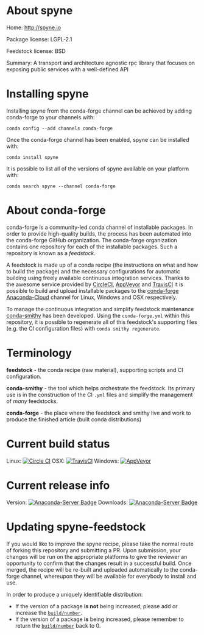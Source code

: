 About spyne
===========

Home: http://spyne.io

Package license: LGPL-2.1

Feedstock license: BSD

Summary: A transport and architecture agnostic rpc library that focuses on exposing public services with a well-defined API



Installing spyne
================

Installing spyne from the conda-forge channel can be achieved by adding conda-forge to your channels with:

```
conda config --add channels conda-forge
```

Once the conda-forge channel has been enabled, spyne can be installed with:

```
conda install spyne
```

It is possible to list all of the versions of spyne available on your platform with:

```
conda search spyne --channel conda-forge
```


About conda-forge
=================

conda-forge is a community-led conda channel of installable packages.
In order to provide high-quality builds, the process has been automated into the
conda-forge GitHub organization. The conda-forge organization contains one repository 
for each of the installable packages. Such a repository is known as a *feedstock*.

A feedstock is made up of a conda recipe (the instructions on what and how to build
the package) and the necessary configurations for automatic building using freely
available continuous integration services. Thanks to the awesome service provided by
[CircleCI](https://circleci.com/), [AppVeyor](http://www.appveyor.com/)
and [TravisCI](https://travis-ci.org/) it is possible to build and upload installable
packages to the [conda-forge](https://anaconda.org/conda-forge)
[Anaconda-Cloud](http://docs.anaconda.org/) channel for Linux, Windows and OSX respectively.

To manage the continuous integration and simplify feedstock maintenance
[conda-smithy](http://github.com/conda-forge/conda-smithy) has been developed.
Using the ``conda-forge.yml`` within this repository, it is possible to regenerate all of
this feedstock's supporting files (e.g. the CI configuration files) with ``conda smithy regenerate``.


Terminology
===========

**feedstock** - the conda recipe (raw material), supporting scripts and CI configuration.

**conda-smithy** - the tool which helps orchestrate the feedstock.
                   Its primary use is in the construction of the CI ``.yml`` files
                   and simplify the management of *many* feedstocks.

**conda-forge** - the place where the feedstock and smithy live and work to
                  produce the finished article (built conda distributions)

Current build status
====================
Linux: [![Circle CI](https://circleci.com/gh/conda-forge/spyne-feedstock.svg?style=svg)](https://circleci.com/gh/conda-forge/spyne-feedstock)
OSX: [![TravisCI](https://travis-ci.org/conda-forge/spyne-feedstock.svg?branch=master)](https://travis-ci.org/conda-forge/spyne-feedstock) 
Windows: [![AppVeyor](https://ci.appveyor.com/api/projects/status/github/conda-forge/spyne-feedstock?svg=True)](https://ci.appveyor.com/project/conda-forge/spyne-feedstock/branch/master)

Current release info
====================
Version: [![Anaconda-Server Badge](https://anaconda.org/conda-forge/spyne/badges/version.svg)](https://anaconda.org/conda-forge/spyne)
Downloads: [![Anaconda-Server Badge](https://anaconda.org/conda-forge/spyne/badges/downloads.svg)](https://anaconda.org/conda-forge/spyne)


Updating spyne-feedstock
========================

If you would like to improve the spyne recipe, please take the normal
route of forking this repository and submitting a PR. Upon submission, your changes will
be run on the appropriate platforms to give the reviewer an opportunity to confirm that the
changes result in a successful build. Once merged, the recipe will be re-built and uploaded
automatically to the conda-forge channel, whereupon they will be available for everybody to
install and use.

In order to produce a uniquely identifiable distribution:
 * If the version of a package **is not** being increased, please add or increase
   the [``build/number``](http://conda.pydata.org/docs/building/meta-yaml.html#build-number-and-string). 
 * If the version of a package **is** being increased, please remember to return
   the [``build/number``](http://conda.pydata.org/docs/building/meta-yaml.html#build-number-and-string)
   back to 0.
